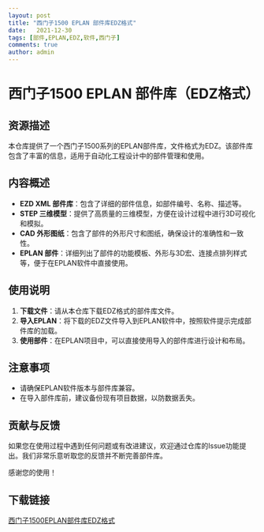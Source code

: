 ```yaml
---
layout: post
title: "西门子1500 EPLAN 部件库EDZ格式"
date:   2021-12-30
tags: [部件,EPLAN,EDZ,软件,西门子]
comments: true
author: admin
---
```

# 西门子1500 EPLAN 部件库（EDZ格式）

## 资源描述

本仓库提供了一个西门子1500系列的EPLAN部件库，文件格式为EDZ。该部件库包含了丰富的信息，适用于自动化工程设计中的部件管理和使用。

## 内容概述

- **EZD XML 部件库**：包含了详细的部件信息，如部件编号、名称、描述等。
- **STEP 三维模型**：提供了高质量的三维模型，方便在设计过程中进行3D可视化和模拟。
- **CAD 外形图纸**：包含了部件的外形尺寸和图纸，确保设计的准确性和一致性。
- **EPLAN 部件**：详细列出了部件的功能模板、外形与3D宏、连接点排列样式等，便于在EPLAN软件中直接使用。

## 使用说明

1. **下载文件**：请从本仓库下载EDZ格式的部件库文件。
2. **导入EPLAN**：将下载的EDZ文件导入到EPLAN软件中，按照软件提示完成部件库的加载。
3. **使用部件**：在EPLAN项目中，可以直接使用导入的部件库进行设计和布局。

## 注意事项

- 请确保EPLAN软件版本与部件库兼容。
- 在导入部件库前，建议备份现有项目数据，以防数据丢失。

## 贡献与反馈

如果您在使用过程中遇到任何问题或有改进建议，欢迎通过仓库的Issue功能提出。我们非常乐意听取您的反馈并不断完善部件库。

感谢您的使用！

## 下载链接

[西门子1500EPLAN部件库EDZ格式](https://pan.quark.cn/s/e22bf11f9d87)
